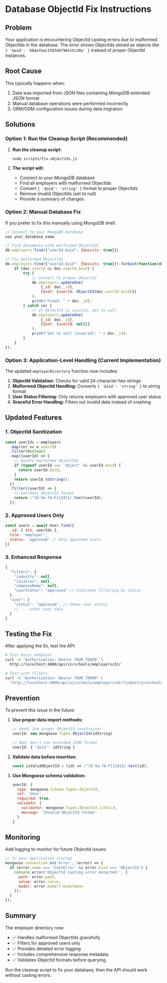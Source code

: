 # Database ObjectId Fix Instructions

## Problem
Your application is encountering ObjectId casting errors due to malformed ObjectIds in the database. The error shows ObjectIds stored as objects like `{ '$oid': '68aefeac1593d4f96e15c20a' }` instead of proper ObjectId instances.

## Root Cause
This typically happens when:
1. Data was imported from JSON files containing MongoDB extended JSON format
2. Manual database operations were performed incorrectly
3. ORM/ODM configuration issues during data migration

## Solutions

### Option 1: Run the Cleanup Script (Recommended)

1. **Run the cleanup script:**
   ```bash
   node scripts/fix-objectids.js
   ```

2. **The script will:**
   - Connect to your MongoDB database
   - Find all employers with malformed ObjectIds
   - Convert `{ '$oid': 'string' }` format to proper ObjectIds
   - Remove invalid ObjectIds (set to null)
   - Provide a summary of changes

### Option 2: Manual Database Fix

If you prefer to fix this manually using MongoDB shell:

```javascript
// Connect to your MongoDB database
use your_database_name

// Find documents with malformed ObjectIds
db.employers.find({"userId.$oid": {$exists: true}})

// Fix malformed ObjectIds
db.employers.find({"userId.$oid": {$exists: true}}).forEach(function(doc) {
    if (doc.userId && doc.userId.$oid) {
        try {
            // Convert to proper ObjectId
            db.employers.updateOne(
                {_id: doc._id},
                {$set: {userId: ObjectId(doc.userId.$oid)}}
            );
            print("Fixed: " + doc._id);
        } catch (e) {
            // If ObjectId is invalid, set to null
            db.employers.updateOne(
                {_id: doc._id},
                {$set: {userId: null}}
            );
            print("Set to null (invalid): " + doc._id);
        }
    }
});
```

### Option 3: Application-Level Handling (Current Implementation)

The updated `employerDirectory` function now includes:

1. **ObjectId Validation:** Checks for valid 24-character hex strings
2. **Malformed ObjectId Handling:** Converts `{ '$oid': 'string' }` to string format
3. **User Status Filtering:** Only returns employers with approved user status
4. **Graceful Error Handling:** Filters out invalid data instead of crashing

## Updated Features

### 1. ObjectId Sanitization
```javascript
const userIds = employers
  .map((e) => e.userId)
  .filter(Boolean)
  .map((userId) => {
    // Handle malformed ObjectIds
    if (typeof userId === 'object' && userId.$oid) {
      return userId.$oid;
    }
    return userId.toString();
  })
  .filter((userId) => {
    // Validate ObjectId format
    return /^[0-9a-fA-F]{24}$/.test(userId);
  });
```

### 2. Approved Users Only
```javascript
const users = await User.find({ 
  _id: { $in: userIds },
  role: 'employer',
  status: 'approved' // Only approved users
})
```

### 3. Enhanced Response
```javascript
{
  "filters": {
    "industry": null,
    "location": null,
    "companyName": null,
    "userStatus": "approved" // Indicates filtering by status
  },
  "user": {
    "status": "approved", // Shows user status
    // ... other user data
  }
}
```

## Testing the Fix

After applying the fix, test the API:

```bash
# Test basic endpoint
curl -H "Authorization: Bearer YOUR_TOKEN" \
  http://localhost:4000/api/v1/schools/employers/dir

# Test with filters
curl -H "Authorization: Bearer YOUR_TOKEN" \
  "http://localhost:4000/api/v1/schools/employers/dir?industry=technology&page=1&limit=10"
```

## Prevention

To prevent this issue in the future:

1. **Use proper data import methods:**
   ```javascript
   // Good: Use proper ObjectId constructor
   userId: new mongoose.Types.ObjectId(idString)
   
   // Bad: Don't use extended JSON format
   userId: { '$oid': idString }
   ```

2. **Validate data before insertion:**
   ```javascript
   const isValidObjectId = (id) => /^[0-9a-fA-F]{24}$/.test(id);
   ```

3. **Use Mongoose schema validation:**
   ```javascript
   userId: {
     type: mongoose.Schema.Types.ObjectId,
     ref: 'User',
     required: true,
     validate: {
       validator: mongoose.Types.ObjectId.isValid,
       message: 'Invalid ObjectId format'
     }
   }
   ```

## Monitoring

Add logging to monitor for future ObjectId issues:

```javascript
// In your application startup
mongoose.connection.on('error', (error) => {
  if (error.name === 'CastError' && error.kind === 'ObjectId') {
    console.error('ObjectId casting error detected:', {
      path: error.path,
      value: error.value,
      model: error.model?.modelName
    });
  }
});
```

## Summary

The employer directory now:
- ✅ Handles malformed ObjectIds gracefully
- ✅ Filters for approved users only
- ✅ Provides detailed error logging
- ✅ Includes comprehensive response metadata
- ✅ Validates ObjectId formats before querying

Run the cleanup script to fix your database, then the API should work without casting errors.
